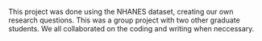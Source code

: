This project was done using the NHANES dataset, creating our own research questions. This was a group project with two other graduate students. We all collaborated on the coding and writing when neccessary. 
